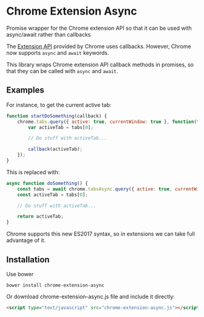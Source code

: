 # Chrome Extension Async
Promise wrapper for the Chrome extension API so that it can be used with async/await rather than callbacks

The [Extension API](https://developer.chrome.com/extensions) provided by Chrome uses callbacks. 
However, Chrome now supports `async` and `await` keywords.

This library wraps Chrome extension API callback methods in promises, so that they can be called with `async` and `await`.

## Examples
For instance, to get the current active tab:

```javascript
function startDoSomething(callback) {
    chrome.tabs.query({ active: true, currentWindow: true }, function(tabs) {
        var activeTab = tabs[0];

        // Do stuff with activeTab...

        callback(activeTab);
    });
}
```

This is replaced with:

```javascript
async function doSomething() {
    const tabs = await chrome.tabsAsync.query({ active: true, currentWindow: true });
    const activeTab = tabs[0];

    // Do stuff with activeTab...

    return activeTab;
}
```

Chrome supports this new ES2017 syntax, so in extensions we can take full advantage of it.

## Installation
Use bower

```
bower install chrome-extension-async
```

Or download chrome-extension-async.js file and include it directly:
```html
<script type="text/javascript" src="chrome-extension-async.js"></script>
```